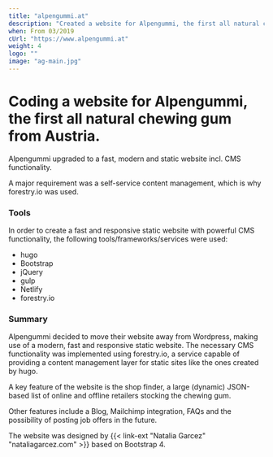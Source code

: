 ```yaml
---
title: "alpengummi.at"
description: "Created a website for Alpengummi, the first all natural chewing gum from Austria."
when: From 03/2019
cUrl: "https://www.alpengummi.at"
weight: 4
logo: ""
image: "ag-main.jpg"
---
```


# Coding a website for Alpengummi, the first all natural chewing gum from Austria.

Alpengummi upgraded to a fast, modern and static website incl. CMS functionality.

A major requirement was a self-service content management, which is why forestry.io was used.

### Tools

In order to create a fast and responsive static website with powerful CMS functionality, the following tools/frameworks/services were used:

- hugo
- Bootstrap
- jQuery
- gulp
- Netlify
- forestry.io

### Summary

Alpengummi decided to move their website away from Wordpress, making use of a modern, fast and responsive static website. The necessary CMS functionality was implemented using forestry.io, a service capable of providing a content management layer for static sites like the ones created by hugo.

A key feature of the website is the shop finder, a large (dynamic) JSON-based list of online and offline retailers stocking the chewing gum.

Other features include a Blog, Mailchimp integration, FAQs and the possibility of posting job offers in the future.

The website was designed by {{< link-ext "Natalia Garcez" "nataliagarcez.com" >}} based on Bootstrap 4.